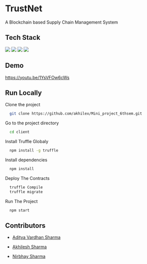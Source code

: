 # TrustNet

A Blockchain based Supply Chain Management System



## Tech Stack


<img src="https://img.shields.io/badge/React-20232A?style=for-the-badge&logo=react&logoColor=61DAFB" />
<img src="https://img.shields.io/badge/Solidity-e6e6e6?style=for-the-badge&logo=solidity&logoColor=black" />
<img src="https://img.shields.io/badge/Node%20js-339933?style=for-the-badge&logo=nodedotjs&logoColor=white" />
<img src="https://img.shields.io/badge/web3%20js-F16822?style=for-the-badge&logo=web3.js&logoColor=white" />



## Demo
https://youtu.be/1YsVFOw6cWs


## Run Locally

Clone the project

```bash
  git clone https://github.com/akhilex/Mini_project_6thsem.git
```

Go to the project directory

```bash
  cd client
```
Install Truffle Globaly

```bash
  npm install -g truffle
```

Install dependencies

```bash
  npm install
```
Deploy The Contracts

```bash
  truffle Compile
  truffle migrate
```

Run The Project

```bash
  npm start
```


## Contributors

- [Aditya Vardhan Sharma](https://github.com/adityavardhansharma)

- [Akhilesh Sharma](https://github.com/akhilex)

- [Nirbhay Sharma](https://github.com/ItzNirbhay)


